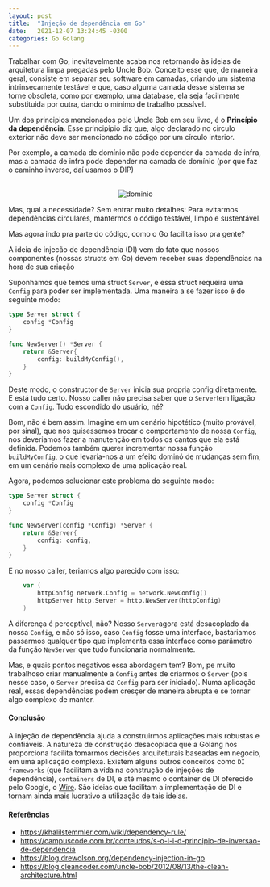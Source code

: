 ```yaml
---
layout: post
title:  "Injeção de dependência em Go"
date:   2021-12-07 13:24:45 -0300
categories: Go Golang
---
```



Trabalhar com Go, inevitavelmente acaba nos retornando às ideias de arquitetura limpa pregadas pelo Uncle Bob. Conceito esse que, de maneira geral, consiste em separar seu software em camadas, criando um sistema intrinsecamente testável e que, caso alguma camada desse sistema se torne obsoleta, como por exemplo, uma database, ela seja facilmente substituida por outra, dando o mínimo de trabalho possível. <br/>

Um dos principios mencionados pelo Uncle Bob em seu livro, é o <strong>Princípio da dependência</strong>. Esse principipio diz que, algo declarado no circulo exterior não deve ser mencionado no código por um círculo interior. </br>

Por exemplo, a camada de domínio não pode depender da camada de infra, mas a camada de infra pode depender na camada de domínio (por que faz o caminho inverso, daí usamos o DIP) <br/><br/><p align="center">
![dominio](https://khalilstemmler.com/img/wiki/dependency-rule/the-dependency-rule.svg)
</p>

Mas, qual a necessidade? Sem entrar muito detalhes: Para evitarmos dependências circulares, mantermos o código testável, limpo e sustentável.

Mas agora indo pra parte do código, como o Go facilita isso pra gente?

A ideia de injecão de dependência (DI) vem do fato que nossos componentes (nossas structs em Go) devem receber suas dependências na hora de sua criação

Suponhamos que temos uma struct 
`Server`, e essa struct requeira uma `Config` para poder ser implementada. Uma maneira a se fazer isso é do seguinte modo:

```go
type Server struct {
    config *Config
}

func NewServer() *Server {
    return &Server{
        config: buildMyConfig(),
    }
}

```

Deste modo, o constructor de `Server` inicia sua propria config diretamente. E está tudo certo. Nosso caller não precisa saber que o `Server`tem ligação com a `Config`. Tudo escondido do usuário, né?

Bom, não é bem assim. Imagine em um cenário hipotético (muito provável, por sinal), que nos quisessemos trocar o comportamento de nossa `Config`, nos deveriamos fazer a manutenção em todos os cantos que ela está definida. Podemos também querer incrementar nossa função `buildMyConfig`, o que levaria-nos a um efeito dominó de mudanças sem fim, em um cenário mais complexo de uma aplicação real.

Agora, podemos solucionar este problema do seguinte modo:

```go
type Server struct {
    config *Config
}

func NewServer(config *Config) *Server {
    return &Server{
        config: config,
    }
}
```

E no nosso caller, teriamos algo parecido com isso:

```go
    var (
        httpConfig network.Config = network.NewConfig()
        httpServer http.Server = http.NewServer(httpConfig)
    )
```

A diferença é perceptível, não? Nosso `Server`agora está desacoplado da nossa `Config`, e não só isso, caso `Config` fosse uma interface, bastariamos passarmos qualquer tipo que implementa essa interface como parâmetro da função `NewServer` que tudo funcionaria normalmente.

Mas, e quais pontos negativos essa abordagem tem? Bom, pe muito trabalhoso criar manualmente a `Config` antes de criarmos o `Server` (pois nesse caso, o `Server` precisa da `Config` para ser iniciado). Numa aplicação real, essas dependências podem cresçer de maneira abrupta e se tornar algo complexo de manter. 

#### Conclusão
A injeção de dependência ajuda a construirmos aplicações mais robustas e confiáveis. A natureza de construção desacoplada que a Golang nos proporciona facilita tomarmos decisões arquiteturais baseadas em negocio, em uma aplicação complexa. Existem alguns outros conceitos como `DI frameworks` (que facilitam a vida na construção de injeções de dependência), `containers` de DI, e até mesmo o container de DI oferecido pelo Google, o [Wire](https://github.com/google/wire). São ideias que facilitam a implementação de DI e tornam ainda mais lucrativo a utilização de tais ideias.

#### Referências
- https://khalilstemmler.com/wiki/dependency-rule/
- https://campuscode.com.br/conteudos/s-o-l-i-d-principio-de-inversao-de-dependencia
- https://blog.drewolson.org/dependency-injection-in-go
- https://blog.cleancoder.com/uncle-bob/2012/08/13/the-clean-architecture.html